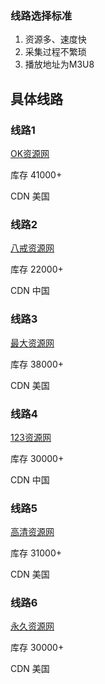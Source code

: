 ### 线路选择标准
  1. 资源多、速度快
  2. 采集过程不繁琐
  3. 播放地址为M3U8

## 具体线路

### 线路1

  [OK资源网](http://www.okzyw.com)

  库存 41000+

  CDN 美国


### 线路2

  [八戒资源网](http://www.bajieziyuan.com)

  库存 22000+
  
  CDN 中国


### 线路3

  [最大资源网](http://zuidazy1.net)

  库存 38000+

  CDN 美国


### 线路4

  [123资源网](http://123ku.com)

  库存 30000+

  CDN 中国


### 线路5

  [高清资源网](http://www.gaoqingzy.com)

  库存 31000+

  CDN 美国


### 线路6

  [永久资源网](http://www.yongjiuzy.cc)

  库存 30000+

  CDN 美国
  